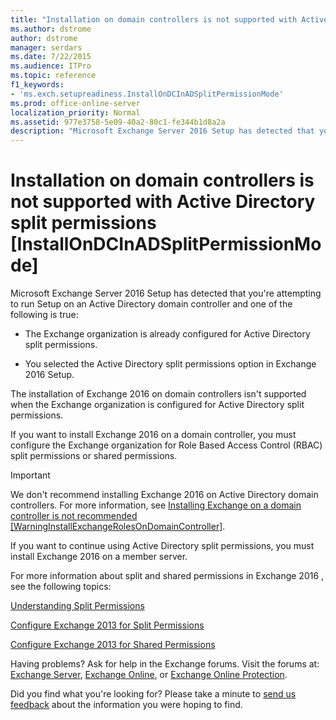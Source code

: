 ```yaml
---
title: "Installation on domain controllers is not supported with Active Directory split permissions [InstallOnDCInADSplitPermissionMode]"
ms.author: dstrome
author: dstrome
manager: serdars
ms.date: 7/22/2015
ms.audience: ITPro
ms.topic: reference
f1_keywords:
- 'ms.exch.setupreadiness.InstallOnDCInADSplitPermissionMode'
ms.prod: office-online-server
localization_priority: Normal
ms.assetid: 977e3758-5e09-40a2-80c1-fe344b1d8a2a
description: "Microsoft Exchange Server 2016 Setup has detected that you're attempting to run Setup on an Active Directory domain controller and one of the following is true:"
---
```


# Installation on domain controllers is not supported with Active Directory split permissions [InstallOnDCInADSplitPermissionMode]

Microsoft Exchange Server 2016 Setup has detected that you're attempting to run Setup on an Active Directory domain controller and one of the following is true:
  
- The Exchange organization is already configured for Active Directory split permissions.
    
- You selected the Active Directory split permissions option in Exchange 2016 Setup.
    
The installation of Exchange 2016 on domain controllers isn't supported when the Exchange organization is configured for Active Directory split permissions.
  
If you want to install Exchange 2016 on a domain controller, you must configure the Exchange organization for Role Based Access Control (RBAC) split permissions or shared permissions.
  
> [!IMPORTANT]
> We don't recommend installing Exchange 2016 on Active Directory domain controllers. For more information, see [Installing Exchange on a domain controller is not recommended [WarningInstallExchangeRolesOnDomainController]](ms-exch-setupreadiness-warninginstallexchangerolesondomaincontroller.md). 
  
If you want to continue using Active Directory split permissions, you must install Exchange 2016 on a member server.
  
For more information about split and shared permissions in Exchange 2016 , see the following topics:
  
[Understanding Split Permissions](http://technet.microsoft.com/library/2b709e15-63a2-4841-94bc-b289b71166d0.aspx)
  
[Configure Exchange 2013 for Split Permissions](http://technet.microsoft.com/library/8c74f893-a6f3-4869-8571-3bc0f662cc87.aspx)
  
[Configure Exchange 2013 for Shared Permissions](http://technet.microsoft.com/library/7d119977-b420-4b66-acf0-0a978b188cdd.aspx)
  
Having problems? Ask for help in the Exchange forums. Visit the forums at: [Exchange Server](https://go.microsoft.com/fwlink/p/?linkId=60612), [Exchange Online](https://go.microsoft.com/fwlink/p/?linkId=267542), or [Exchange Online Protection](https://go.microsoft.com/fwlink/p/?linkId=285351).
  
Did you find what you're looking for? Please take a minute to [send us feedback](mailto:ExchangeHelpFeedback@microsoft.com&amp;subject=Exchange%202016%20help%20feedback&amp;Body=Thanks%20for%20taking%20the%20time%20to%20send%20us%20feedback!%20We%20strive%20to%20respond%20to%20every%20message%20we%20receive,%20even%20though%20it%20might%20take%20us%20a%20while.%20Let%20us%20know%20what%20you%20think%20about%20Exchange%20content:%20What%20are%20we%20doing%20right%3F%20How%20can%20we%20make%20help%20better%3F%0APlease%20note%20that%20we're%20unable%20to%20respond%20to%20requests%20for%20support%20submitted%20via%20this%20email%20address.%20If%20you%20need%20help,%20please%20contact%20Exchange%20Server%20support%20at%20http://go.microsoft.com/fwlink/p/%3FLinkId=402506.%0AThanks!%0AThe%20Exchange%20Server%20Content%20Publishing%20team) about the information you were hoping to find. 
  

